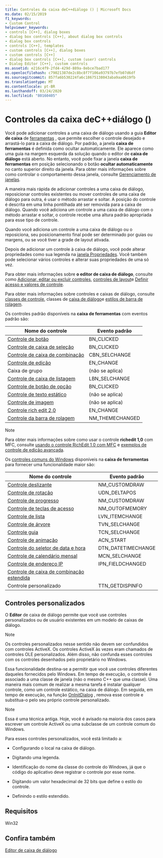 ```yaml
---
title: Controles da caixa deC++diálogo () | Microsoft Docs
ms.date: 02/15/2019
f1_keywords:
- Custom Control
helpviewer_keywords:
- controls [C++], dialog boxes
- dialog box controls [C++], about dialog box controls
- dialog box controls
- controls [C++], templates
- custom controls [C++], dialog boxes
- custom controls [C++]
- dialog box controls [C++], custom (user) controls
- Dialog Editor [C++], custom controls
ms.assetid: e216c4f9-2fd4-429d-889a-8ebce7bad177
ms.openlocfilehash: c79021387de2c8bc8f7f106a93797b7efb07d6df
ms.sourcegitcommit: 857fa6b530224fa6c18675138043aba9aa0619fb
ms.translationtype: MT
ms.contentlocale: pt-BR
ms.lasthandoff: 03/24/2020
ms.locfileid: "80160405"
---
```

# <a name="dialog-box-controls-c"></a>Controles da caixa deC++diálogo ()

Você pode adicionar controles a uma caixa de diálogo usando a guia **Editor de caixa** de [ferramentas](/visualstudio/ide/reference/toolbox) , que permite escolher o controle desejado e arrastá-lo para a caixa de diálogo. Por padrão, a janela **caixa de ferramentas** é definida como ocultar automaticamente. Ele aparece como uma guia na margem esquerda da solução quando o editor de **caixa de diálogo** está aberto. No entanto, você pode fixar a janela **caixa de ferramentas** em posição selecionando o botão **ocultar automaticamente** no canto superior direito da janela. Para obter mais informações sobre como controlar o comportamento dessa janela, consulte [Gerenciamento de janelas](/visualstudio/ide/customizing-window-layouts-in-visual-studio).

A maneira mais rápida de adicionar controles a uma caixa de diálogo, reposicionar controles existentes ou mover controles de uma caixa de diálogo para outra, é usar o método arrastar e soltar. A posição do controle é descrita em uma linha pontilhada até ser removida para a caixa de diálogo. Quando você adiciona um controle a uma caixa de diálogo com o método arrastar e soltar, o controle recebe uma altura padrão apropriada para esse tipo de controle.

Quando você adiciona um controle a uma caixa de diálogo ou o reposiciona, seu posicionamento final pode ser determinado por guias ou margens, ou se você tiver a grade de layout ativada.

Depois de adicionar um controle à caixa de diálogo, você pode alterar propriedades como sua legenda na [janela Propriedades](/visualstudio/ide/reference/properties-window). Você também pode selecionar vários controles e alterar suas propriedades de uma só vez.

Para obter mais informações sobre **o editor de caixa de diálogo**, consulte como [Adicionar, editar ou excluir controles](adding-editing-or-deleting-controls.md), [controles de layout](../windows/arrangement-of-controls-on-dialog-boxes.md)e [Definir acesso e valores de controle](../windows/defining-mnemonics-access-keys.md).

Para obter mais informações sobre controles e caixas de diálogo, consulte [classes de controle](../mfc/control-classes.md), classes de [caixa de diálogo](../mfc/dialog-box-classes.md)e [estilos de barra de rolagem](../mfc/reference/styles-used-by-mfc.md#scroll-bar-styles).

Os controles padrão disponíveis na **caixa de ferramentas** com eventos padrão são:

|Nome do controle|Evento padrão|
|---|---|
|[Controle de botão](../mfc/reference/cbutton-class.md)|BN_CLICKED|
|[Controle de caixa de seleção](../mfc/reference/styles-used-by-mfc.md#button-styles)|BN_CLICKED|
|[Controle de caixa de combinação](../mfc/reference/ccombobox-class.md)|CBN_SELCHANGE|
|[Controle de edição](../mfc/reference/cedit-class.md)|EN_CHANGE|
|Caixa de grupo|(não se aplica)|
|[Controle de caixa de listagem](../mfc/reference/clistbox-class.md)|LBN_SELCHANGE|
|[Controle de botão de opção](../mfc/reference/styles-used-by-mfc.md#button-styles)|BN_CLICKED|
|[Controle de texto estático](../mfc/reference/cstatic-class.md)|(não se aplica)|
|[Controle de imagem](../mfc/reference/cpictureholder-class.md)|(não se aplica)|
|[Controle rich edit 2,0](../mfc/using-cricheditctrl.md)|EN_CHANGE|
|[Controle da barra de rolagem](../mfc/reference/cscrollbar-class.md)|NM_THEMECHANGED|

> [!NOTE]
> Para obter mais informações sobre como usar o controle **richedit 1,0** com MFC, consulte [usando o controle RichEdit 1,0 com MFC](../windows/using-the-richedit-1-0-control-with-mfc.md) e [exemplos de controle de edição avançada](../mfc/rich-edit-control-examples.md).

Os [controles comuns do Windows](../mfc/controls-mfc.md) disponíveis na **caixa de ferramentas** para fornecer uma funcionalidade maior são:

|Nome do controle|Evento padrão|
|---|---|
|[Controle deslizante](../mfc/slider-control-styles.md)|NM_CUSTOMDRAW|
|[Controle de rotação](../mfc/using-cspinbuttonctrl.md)|UDN_DELTAPOS|
|[Controle de progresso](../mfc/styles-for-the-progress-control.md)|NM_CUSTOMDRAW|
|[Controle de teclas de acesso](../mfc/using-a-hot-key-control.md)|NM_OUTOFMEMORY|
|[Controle de lista](../mfc/list-control-and-list-view.md)|LVN_ITEMCHANGE|
|[Controle de árvore](../mfc/tree-control-styles.md)|TVN_SELCHANGE|
|[Controle guia](../mfc/tab-controls-and-property-sheets.md)|TCN_SELCHANGE|
|[Controle de animação](../mfc/using-an-animation-control.md)|ACN_START|
|[Controle do seletor de data e hora](../mfc/creating-the-date-and-time-picker-control.md)|DTN_DATETIMECHANGE|
|[Controle de calendário mensal](../mfc/month-calendar-control-examples.md)|MCN_SELCHANGE|
|[Controle de endereço IP](../mfc/reference/cipaddressctrl-class.md)|IPN_FIELDCHANGED|
|[Controle de caixa de combinação estendida](../mfc/creating-an-extended-combo-box-control.md)||
|Controle personalizado|TTN_GETDISPINFO|

## <a name="custom-controls"></a>Controles personalizados

O **Editor** de caixa de diálogo permite que você use controles personalizados ou de usuário existentes em um modelo de caixas de diálogo.

> [!NOTE]
> Os controles personalizados nesse sentido não devem ser confundidos com controles ActiveX. Os controles ActiveX às vezes eram chamados de controles OLE personalizados. Além disso, não confunda esses controles com os controles desenhados pelo proprietário no Windows.

Essa funcionalidade destina-se a permitir que você use controles diferentes daqueles fornecidos pelo Windows. Em tempo de execução, o controle é associado a uma classe de janela (não o mesmo C++ que uma classe). Uma maneira mais comum de realizar a mesma tarefa é instalar qualquer controle, como um controle estático, na caixa de diálogo. Em seguida, em tempo de execução, na função [OnInitDialog](../mfc/reference/cdialog-class.md#oninitdialog) , remova esse controle e substitua-o pelo seu próprio controle personalizado.

> [!NOTE]
> Essa é uma técnica antiga. Hoje, você é avisado na maioria dos casos para escrever um controle ActiveX ou uma subclasse de um controle comum do Windows.

Para esses controles personalizados, você está limitado a:

- Configurando o local na caixa de diálogo.

- Digitando uma legenda.

- Identificação do nome da classe do controle do Windows, já que o código do aplicativo deve registrar o controle por esse nome.

- Digitando um valor hexadecimal de 32 bits que define o estilo do controle.

- Definindo o estilo estendido.

## <a name="requirements"></a>Requisitos

Win32

## <a name="see-also"></a>Confira também

[Editor de caixa de diálogo](../windows/dialog-editor.md)

<!--
[Adding Event Handlers for Dialog Box Controls](../windows/adding-event-handlers-for-dialog-box-controls.md)<br/>
[Dialog Box Controls and Variable Types](../ide/dialog-box-controls-and-variable-types.md)<br/>
[Controls](../mfc/controls-mfc.md)<br/>-->
